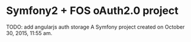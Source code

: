 Symfony2 + FOS oAuth2.0 project
===========

TODO: add angularjs auth storage
A Symfony project created on October 30, 2015, 11:55 am.

